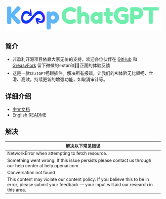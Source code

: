 <p align="center"><img src="./assets/KeepChatGPT.png" width="600"></img></p>

## 简介

- 非盈利开源项目依靠大家无价的支持，欢迎各位伙伴在 [GitHub](https://github.com/xcanwin/KeepChatGPT/) 和 [GreasyFork](https://greasyfork.org/zh-CN/scripts/462804-keepchatgpt) 留下微微的⭐️star和👍🏻正面的体验反馈
- 这是一款```ChatGPT```畅聊插件。解决所有报错，让我们的AI体验无比顺畅、丝滑、高效。持续更新的增强功能，如取消审计等。

## 详细介绍

- [中文文档](https://github.com/xcanwin/KeepChatGPT/blob/main/README_CN.md)
- [English README](https://github.com/xcanwin/KeepChatGPT/blob/main/README_EN.md)

## 解决

| 解决以下常见错误 |
| --- |
| NetworkError when attempting to fetch resource. |
| Something went wrong. If this issue persists please contact us through our help center at help.openai.com. |
| Conversation not found |
| This content may violate our content policy. If you believe this to be in error, please submit your feedback — your input will aid our research in this area. |
